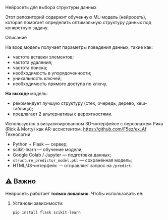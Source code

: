  Нейросеть для выбора структуры данных

Этот репозиторий содержит обученную ML-модель (нейросеть), которая помогает определить оптимальную структуру данных под конкретную задачу.

 Описание

На вход модель получает параметры поведения данных, такие как:

- частота вставки элементов;
- частота удаления;
- частота поиска;
- необходимость в упорядоченности;
- уникальность ключей;
- необходимость прямого доступа по ключу.

**На выходе** модель:
- рекомендует лучшую структуру (стек, очередь, дерево, хеш-таблица);
- предлагает 2 альтернативы с вероятностями.

Используется в визуализированном 3D-интерфейсе с персонажем Рика (Rick & Morty) как AR-ассистентом.
https://github.com/F5ez/ex_Af
 Технологии

- Python + Flask — сервер;
- scikit-learn — обучение модели;
- Google Colab / Jupyter — подготовка данных;
- `structure_predictor_model.pkl` — сохранённая модель;
- HTML/JS-интерфейс — отправляет запрос на `/predict`.

## ⚠️ Важно

Нейросеть работает **только локально**. Чтобы использовать её:

1. Установи зависимости:
   ```bash
   pip install flask scikit-learn
